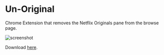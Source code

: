 # Un-Original
Chrome Extension that removes the Netflix Originals pane from the browse page.

![screenshot](https://lh3.googleusercontent.com/oToIpZMPHcdLke1DYkdJeENQNlSu7m32iUcrXMwsopCr4vsvy3Bw_sa52VYiOQ3q5dYanjSO=s1280-h800-e365-rw)

Download [here](https://chrome.google.com/webstore/detail/un-original/nganikhoddkhhckmoejladbndgngnlcg).

